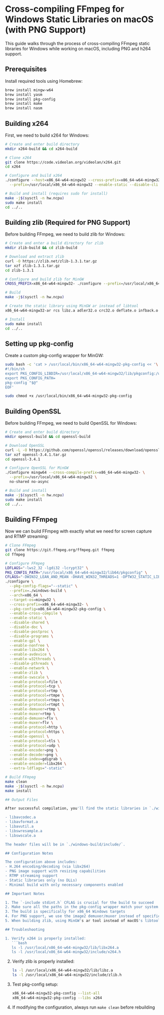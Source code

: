 # Cross-compiling FFmpeg for Windows Static Libraries on macOS (with PNG Support)

This guide walks through the process of cross-compiling FFmpeg static libraries for Windows while working on macOS, including PNG and h264 support.

## Prerequisites

Install required tools using Homebrew:

```bash
brew install mingw-w64
brew install yasm
brew install pkg-config
brew install make
brew install nasm
```

## Building x264

First, we need to build x264 for Windows:

```bash
# Create and enter build directory
mkdir x264-build && cd x264-build

# Clone x264
git clone https://code.videolan.org/videolan/x264.git
cd x264

# Configure and build x264
./configure --host=x86_64-w64-mingw32 --cross-prefix=x86_64-w64-mingw32- \
  --prefix=/usr/local/x86_64-w64-mingw32 --enable-static --disable-cli

# Build and install (requires sudo for install)
make -j$(sysctl -n hw.ncpu)
sudo make install
cd ../..
```

## Building zlib (Required for PNG Support)

Before building FFmpeg, we need to build zlib for Windows:

```bash
# Create and enter a build directory for zlib
mkdir zlib-build && cd zlib-build

# Download and extract zlib
curl -O https://zlib.net/zlib-1.3.1.tar.gz
tar xzf zlib-1.3.1.tar.gz
cd zlib-1.3.1

# Configure and build zlib for MinGW
CROSS_PREFIX=x86_64-w64-mingw32- ./configure --prefix=/usr/local/x86_64-w64-mingw32 --static

# Build
make -j$(sysctl -n hw.ncpu)

# Create the static library using MinGW ar instead of libtool
x86_64-w64-mingw32-ar rcs libz.a adler32.o crc32.o deflate.o infback.o inffast.o inflate.o inftrees.o trees.o zutil.o compress.o uncompr.o gzclose.o gzlib.o gzread.o gzwrite.o

# Install
sudo make install
cd ../..
```

## Setting up pkg-config

Create a custom pkg-config wrapper for MinGW:

```bash
sudo bash -c 'cat > /usr/local/bin/x86_64-w64-mingw32-pkg-config << '\''EOF'\''
#!/bin/sh
export PKG_CONFIG_LIBDIR=/usr/local/x86_64-w64-mingw32/lib/pkgconfig:/usr/local/x86_64-w64-mingw32/lib64/pkgconfig
export PKG_CONFIG_PATH=
pkg-config "$@"
EOF'

sudo chmod +x /usr/local/bin/x86_64-w64-mingw32-pkg-config
```

## Building OpenSSL

Before building FFmpeg, we need to build OpenSSL for Windows:

```bash
# Create and enter build directory
mkdir openssl-build && cd openssl-build

# Download OpenSSL
curl -L -O https://github.com/openssl/openssl/releases/download/openssl-3.4.1/openssl-3.4.1.tar.gz
tar xzf openssl-3.4.1.tar.gz
cd openssl-3.4.1

# Configure OpenSSL for MinGW
./Configure mingw64 --cross-compile-prefix=x86_64-w64-mingw32- \
  --prefix=/usr/local/x86_64-w64-mingw32 \
  no-shared no-async

# Build and install
make -j$(sysctl -n hw.ncpu)
sudo make install
cd ../..
```

## Building FFmpeg

Now we can build FFmpeg with exactly what we need for screen capture and RTMP streaming:

```bash
# Clone FFmpeg
git clone https://git.ffmpeg.org/ffmpeg.git ffmpeg
cd ffmpeg

# Configure FFmpeg
LDFLAGS="-lws2_32 -lgdi32 -lcrypt32" \
PKG_CONFIG_PATH="/usr/local/x86_64-w64-mingw32/lib64/pkgconfig" \
CFLAGS="-DWIN32_LEAN_AND_MEAN -DHAVE_WIN32_THREADS=1 -DPTW32_STATIC_LIB -D_WIN32_WINNT=0x0601" \
./configure \
  --pkg-config-flags="--static" \
  --prefix=./windows-build \
  --arch=x86_64 \
  --target-os=mingw32 \
  --cross-prefix=x86_64-w64-mingw32- \
  --pkg-config=x86_64-w64-mingw32-pkg-config \
  --enable-cross-compile \
  --enable-static \
  --disable-shared \
  --disable-doc \
  --disable-postproc \
  --disable-programs \
  --enable-gpl \
  --enable-nonfree \
  --enable-libx264 \
  --enable-avdevice \
  --enable-w32threads \
  --disable-pthreads \
  --enable-network \
  --enable-zlib \
  --enable-swscale \
  --enable-protocol=file \
  --enable-protocol=tcp \
  --enable-protocol=rtmp \
  --enable-protocol=rtmpe \
  --enable-protocol=rtmps \
  --enable-protocol=rtmpt \
  --enable-demuxer=rtmp \
  --enable-muxer=rtmp \
  --enable-demuxer=flv \
  --enable-muxer=flv \
  --enable-protocol=http \
  --enable-protocol=https \
  --enable-openssl \
  --enable-protocol=tls \
  --enable-protocol=udp \
  --enable-encoder=png \
  --enable-decoder=png \
  --enable-indev=gdigrab \
  --enable-encoder=libx264 \
  --extra-ldflags="-static"

# Build FFmpeg
make clean
make -j$(sysctl -n hw.ncpu)
make install

## Output Files

After successful compilation, you'll find the static libraries in `./windows-build/lib`:

- libavcodec.a
- libavformat.a
- libavutil.a
- libswresample.a
- libswscale.a

The header files will be in `./windows-build/include/`.

## Configuration Notes

The configuration above includes:
- H.264 encoding/decoding (via libx264)
- PNG image support with resizing capabilities
- RTMP streaming support
- Static libraries only (no DLLs)
- Minimal build with only necessary components enabled

## Important Notes

1. The `-include stdint.h` CFLAG is crucial for the build to succeed
2. Make sure all the paths in the pkg-config wrapper match your system
3. The build is specifically for x86_64 Windows targets
4. For PNG support, we use the image2 demuxer/muxer instead of specific PNG demuxer/muxer
5. When building zlib, using MinGW's ar tool instead of macOS's libtool is essential

## Troubleshooting

1. Verify x264 is properly installed:
   ```bash
   ls -l /usr/local/x86_64-w64-mingw32/lib/libx264.a
   ls -l /usr/local/x86_64-w64-mingw32/include/x264.h
   ```

2. Verify zlib is properly installed:
   ```bash
   ls -l /usr/local/x86_64-w64-mingw32/lib/libz.a
   ls -l /usr/local/x86_64-w64-mingw32/include/zlib.h
   ```

3. Test pkg-config setup:
   ```bash
   x86_64-w64-mingw32-pkg-config --list-all
   x86_64-w64-mingw32-pkg-config --libs x264
   ```

4. If modifying the configuration, always run `make clean` before rebuilding